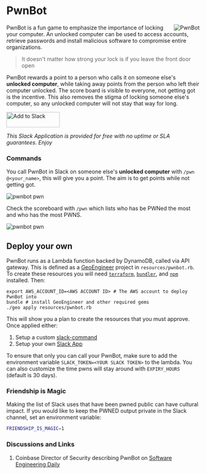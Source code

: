# PwnBot

<img src="./assets/pwnbot.png" align="right" alt="PwnBot" />

PwnBot is a fun game to emphasize the importance of locking your computer. An unlocked computer can be used to access accounts, retrieve passwords and install malicious software to compromise entire organizations.

> It doesn't matter how strong your lock is if you leave the front door open

PwnBot rewards a point to a person who calls it on someone else's **unlocked computer**, while taking away points from the person who left their computer unlocked. The score board is visible to everyone, not getting got is the incentive. This also removes the stigma of locking someone else's computer, so any unlocked computer will not stay that way for long.

<a href="https://slack.com/oauth/authorize?scope=commands&client_id=2822474254.280303064630" target="_blank"><img alt="Add to Slack" height="40" width="139" src="https://platform.slack-edge.com/img/add_to_slack.png" srcset="https://platform.slack-edge.com/img/add_to_slack.png 1x, https://platform.slack-edge.com/img/add_to_slack@2x.png 2x" /></a>

*This Slack Application is provided for free with no uptime or SLA guarantees. Enjoy*

### Commands

You call PwnBot in Slack on someone else's **unlocked computer** with `/pwn @<your_name>`, this will give you a point. The aim is to get points while not getting got.

<img src="./assets/pwnbot-pwn.gif" alt="pwnbot pwn" />

Check the scoreboard with `/pwn` which lists who has be PWNed the most and who has the most PWNS.

<img src="./assets/pwnbot-pwnget.gif" alt="pwnbot pwn" />

## Deploy your own

PwnBot runs as a Lambda function backed by DynamoDB, called via API gateway. This is defined as a [GeoEngineer](https://github.com/coinbase/geoengineer) project in `resources/pwnbot.rb`. To create these resources you will need [`terraform`](https://www.terraform.io/intro/getting-started/install.html), [`bundler`](http://bundler.io/), and [`npm`](https://docs.npmjs.com/cli/install) installed. Then:

```
export AWS_ACCOUNT_ID=<AWS ACCOUNT ID> # The AWS account to deploy PwnBot into
bundle # install GeoEngineer and other required gems
./geo apply resources/pwnbot.rb
```

This will show you a plan to create the resources that you must approve. Once applied either:

1. Setup a custom [slack-command](https://api.slack.com/slash-commands)
2. Setup your own [Slack App](https://api.slack.com/apps)

To ensure that only you can call your PwnBot, make sure to add the environment variable `SLACK_TOKEN=<YOUR SLACK TOKEN>` to the lambda. You can also customize the time pwns will stay around with `EXPIRY_HOURS` (default is 30 days).

### Friendship is Magic
Making the list of Slack uses that have been pwned public can have cultural impact. If you would like to keep the PWNED output private in the Slack channel, set an environment variable:
```sh
FRIENDSHIP_IS_MAGIC=1
````

### Discussions and Links

1. Coinbase Director of Security describing PwnBot on [Software Engineering Daily](https://softwareengineeringdaily.com/2017/07/14/coinbase-security-with-philip-martin/)

